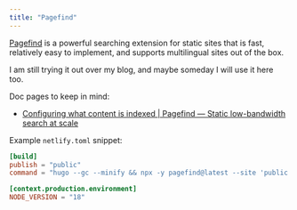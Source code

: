 ```yaml
---
title: "Pagefind"
---
```

[Pagefind](https://pagefind.app/) is a powerful searching extension for static sites that is fast, relatively easy to implement, and supports multilingual sites out of the box.

I am still trying it out over my blog, and maybe someday I will use it here too.

Doc pages to keep in mind:

- [Configuring what content is indexed | Pagefind — Static low-bandwidth search at scale](https://pagefind.app/docs/indexing/)

Example `netlify.toml` snippet:

```toml
[build]
publish = "public"
command = "hugo --gc --minify && npx -y pagefind@latest --site 'public'"

[context.production.environment]
NODE_VERSION = "18"
```

